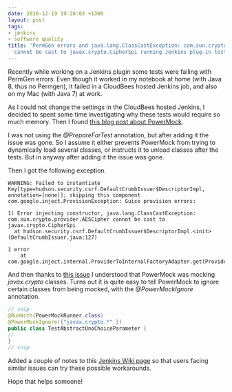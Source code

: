 ```yaml
---
date: 2016-12-19 19:20:03 +1300
layout: post
tags:
- jenkins
- software quality
title: 'PermGen errors and java.lang.ClassCastException: com.sun.crypto.provider.AESCipher
  cannot be cast to javax.crypto.CipherSpi running Jenkins plug-in tests with PowerMock'
---
```


Recently while working on a Jenkins plugin some tests were failing with PermGen errors.
Even though it worked in my notebook at home (with Java 8, thus no Permgen), it failed
in a CloudBees hosted Jenkins job, and also on my Mac (with Java 7) at work.

As I could not change the settings in the CloudBees hosted Jenkins, I decided to spent some
time investigating why these tests would require so much memory. Then I found
[this blog post about PowerMock](https://angus.nyc/2015/fixing-common-powermock-problems/).

I was not using the *@PrepareForTest* annotation, but after adding it the issue was gone. So I
assume it either prevents PowerMock from trying to dynamically load several classes, or instructs
it to unload classes after the tests. But in anyway after adding it the issue was gone.

Then I got the following exception.

```shell
WARNING: Failed to instantiate Key[type=hudson.security.csrf.DefaultCrumbIssuer$DescriptorImpl, annotation=[none]]; skipping this component
com.google.inject.ProvisionException: Guice provision errors:

1) Error injecting constructor, java.lang.ClassCastException: com.sun.crypto.provider.AESCipher cannot be cast to javax.crypto.CipherSpi
  at hudson.security.csrf.DefaultCrumbIssuer$DescriptorImpl.<init>(DefaultCrumbIssuer.java:127)

1 error
    at com.google.inject.internal.ProviderToInternalFactoryAdapter.get(ProviderToInternalFactoryAdapter.java:52)
```

And then thanks to [this issue](https://github.com/powermock/powermock/issues/294) I understood
that PowerMock was mocking *javax.crypto* classes. Turns out it is quite easy to tell
PowerMock to ignore certain classes from being mocked, with the *@PowerMockIgnore* annotation.

```java
// snip
@RunWith(PowerMockRunner.class)
@PowerMockIgnore({"javax.crypto.*" })
public class TestAbstractUnoChoiceParameter {
//
}
// snip
```

Added a couple of notes to this [Jenkins Wiki page](https://wiki.jenkins-ci.org/display/JENKINS/Mocking+in+Unit+Tests)
so that users facing similar issues can try these possible workarounds.

Hope that helps someone!
